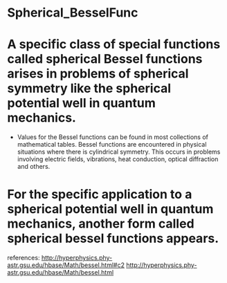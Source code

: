 # Spherical_BesselFunc
# A specific class of special functions called spherical Bessel functions arises in problems of spherical symmetry like the spherical potential well in quantum mechanics.
 * Values for the Bessel functions can be found in most collections of mathematical tables. Bessel functions are encountered in physical situations where there is cylindrical symmetry. This occurs in problems involving electric fields, vibrations, heat conduction, optical diffraction and others.

# For the specific application to a spherical potential well in quantum mechanics, another form called spherical bessel functions appears.

references:
http://hyperphysics.phy-astr.gsu.edu/hbase/Math/bessel.html#c2
http://hyperphysics.phy-astr.gsu.edu/hbase/Math/bessel.html

